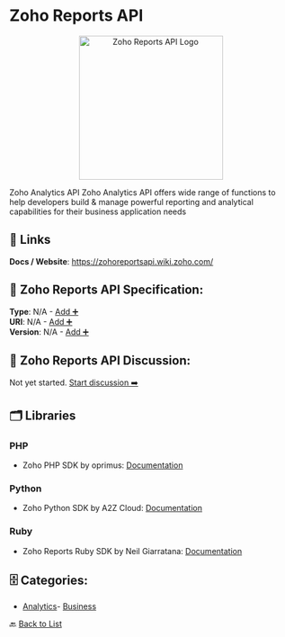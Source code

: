 # Zoho Reports API
<p align="center">
    <img width="256" src="https://raw.githubusercontent.com/apis-list/apis-list/main/apis/zoho-reports-api/logo_256x256.png" alt="Zoho Reports API Logo"/>
</p>
Zoho Analytics API Zoho Analytics API offers wide range of functions to help developers build & manage powerful reporting and analytical capabilities for their business application needs

##  🔗 Links
**Docs / Website**: https://zohoreportsapi.wiki.zoho.com/

## 🧬 Zoho Reports API Specification:
**Type**: N/A - [Add ➕](https://github.com/apis-list/apis-list/edit/main/apis.yaml#L23116)  
**URI**: N/A - [Add ➕](https://github.com/apis-list/apis-list/edit/main/apis.yaml#L23116)  
**Version**: N/A - [Add ➕](https://github.com/apis-list/apis-list/edit/main/apis.yaml#L23116)

## 💬 Zoho Reports API Discussion:
Not yet started. [Start discussion ➡️](https://github.com/apis-list/apis-list/discussions/new)

## 🗂️ Libraries
### PHP
- Zoho PHP SDK by oprimus: [Documentation](https://github.com/oprimus/PHP-Zoho)
### Python
- Zoho Python SDK by A2Z Cloud: [Documentation](https://github.com/A2Z-Cloud/Talk-Zoho)
### Ruby
- Zoho Reports Ruby SDK by Neil Giarratana: [Documentation](https://github.com/neilsmind/zoho_reports)


## 🗄️ Categories:
- [Analytics](https://github.com/apis-list/apis-list#analytics-)- [Business](https://github.com/apis-list/apis-list#business-)

🔙  [Back to List](https://github.com/apis-list/apis-list)
